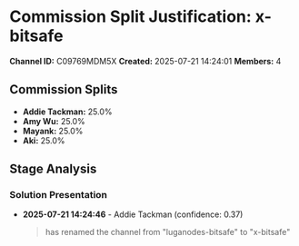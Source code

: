 # Commission Split Justification: x-bitsafe

**Channel ID:** C09769MDM5X
**Created:** 2025-07-21 14:24:01
**Members:** 4

## Commission Splits

- **Addie Tackman:** 25.0%
- **Amy Wu:** 25.0%
- **Mayank:** 25.0%
- **Aki:** 25.0%

## Stage Analysis

### Solution Presentation

- **2025-07-21 14:24:46** - Addie Tackman (confidence: 0.37)
  > has renamed the channel from "luganodes-bitsafe" to "x-bitsafe"

